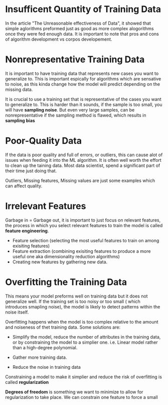 # Insufficent Quantity of Training Data
In the article "The Unreasonable effectiveness of Data", it showed that simple aglorithms preformed just as good as more complex alogorithms once they were fed enough data. It is important to note that pros and cons of algorithm development vs corpos developement. 

# Nonrepresentative Training Data
It is important to have training data that represents new cases you want to generalize to. This is important espically for algorithms which are sensative to noise, as this kinda change how the model will predict depending on the missing data. 

It is crucial to use a training set that is representative of the cases you want to generalize to. This is harder than it sounds, if the sample is too small, you will have **sampling noise**. But even very large samples, can be nonrepresentative if the sampling method is flawed, which results in **sampling bias**

# Poor-Quality Data
If the data is poor quality and full of errors, or outliers, this can cause alot of issues when feeding it into the ML algorithm. It is often well worth the effort to clean up the taining data. Most data scientist, spend a significant part of their time just doing that. 

Outliers, Missing features, Missing values are just some examples which can affect quality. 

# Irrelevant Features
 Garbage in = Garbage out, it is important to just focus on relevant features, the process in which you select relevant features to train the model is called **feature engineering**.
 - Feature selection (selecting the most useful features to train on among exisiting features)
 - Feature extraction (combining exisiting features to produce a more useful one aka dimensionality reduction algorithms)
 - Creating new features by gathering new data. 

# Overfitting the Training Data
This means your model preforms well on training data but it does not generalize well.  If the training set is too noisy or too small ( which introduces smapling noise), the model is likely to detect patterns within the noise itself.

Overfitting happens when the model is too complex relative to the amount and noiseness of thet training data.  Some solutions are:

- Simplify the model, reduce the number of attributes in the training data, or by constraining the model to a simplier one. i.e. Linear model rather than a high-degree polynomial. 

- Gather more training data. 

- Reduce the noise in training data 

Constraining a model to make it simplier and reduce the risk of overfitting is called **regularization** 

**Degrees of freedom** is something we want to minimize to allow for regularization to take place. We can constrain one feature to force a small
